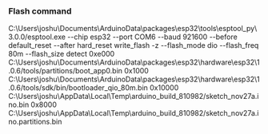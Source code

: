 ### Flash command

C:\Users\joshu\Documents\ArduinoData\packages\esp32\tools\esptool_py\3.0.0/esptool.exe --chip esp32 --port COM6 --baud 921600 --before default_reset --after hard_reset write_flash -z --flash_mode dio --flash_freq 80m --flash_size detect 0xe000 C:\Users\joshu\Documents\ArduinoData\packages\esp32\hardware\esp32\1.0.6/tools/partitions/boot_app0.bin 0x1000 C:\Users\joshu\Documents\ArduinoData\packages\esp32\hardware\esp32\1.0.6/tools/sdk/bin/bootloader_qio_80m.bin 0x10000 C:\Users\joshu\AppData\Local\Temp\arduino_build_810982/sketch_nov27a.ino.bin 0x8000 C:\Users\joshu\AppData\Local\Temp\arduino_build_810982/sketch_nov27a.ino.partitions.bin
